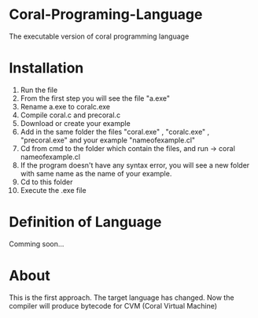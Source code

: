 # Coral-Programing-Language
The executable version of coral programming language

# Installation

1. Run the file 
2. From the first step you will see the file "a.exe"
3. Rename a.exe to coralc.exe
4. Compile coral.c and precoral.c
5. Download or create your example
6. Add in the same folder the files "coral.exe" , "coralc.exe" , "precoral.exe"  and your example "nameofexample.cl"
7. Cd from cmd to the folder which contain the files, and run -> coral nameofexample.cl
8. If the program doesn't have any syntax error, you will see a new folder with same name as the name of your example.
9. Cd to this folder
10. Execute the .exe file


# Definition of Language
Comming soon...


# About

This is the first approach. The target language has changed. 
Now the compiler will produce bytecode for CVM (Coral Virtual Machine)






